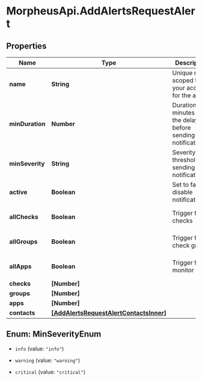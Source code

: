 # MorpheusApi.AddAlertsRequestAlert

## Properties

Name | Type | Description | Notes
------------ | ------------- | ------------- | -------------
**name** | **String** | Unique name scoped to your account for the alert | 
**minDuration** | **Number** | Duration in minutes of the delay before sending notification(s) | [optional] [default to 0]
**minSeverity** | **String** | Severity level threshold for sending notifications. | [optional] [default to &#39;critical&#39;]
**active** | **Boolean** | Set to false to disable notifications | [optional] [default to true]
**allChecks** | **Boolean** | Trigger for all checks | [optional] [default to false]
**allGroups** | **Boolean** | Trigger for all check groups | [optional] [default to false]
**allApps** | **Boolean** | Trigger for all monitor apps | [optional] [default to false]
**checks** | **[Number]** |  | [optional] 
**groups** | **[Number]** |  | [optional] 
**apps** | **[Number]** |  | [optional] 
**contacts** | [**[AddAlertsRequestAlertContactsInner]**](AddAlertsRequestAlertContactsInner.md) |  | [optional] 



## Enum: MinSeverityEnum


* `info` (value: `"info"`)

* `warning` (value: `"warning"`)

* `critical` (value: `"critical"`)





